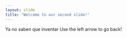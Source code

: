 ```yaml
---
layout: slide
title: "Welcome to our second slide!"
---
```

Ya no saben que inventar
Use the left arrow to go back!
